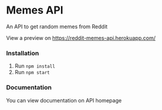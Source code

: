 # Memes API
An API to get random memes from Reddit

View a preview on https://reddit-memes-api.herokuapp.com/

### Installation
1. Run `npm install`
2. Run `npm start`

### Documentation
You can view documentation on API homepage

